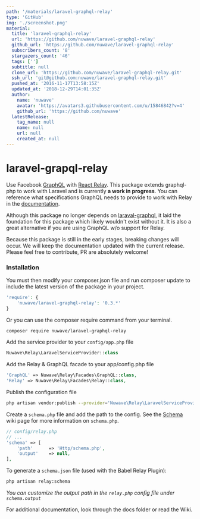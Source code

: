 ```yaml
---
path: '/materials/laravel-graphql-relay'
type: 'GitHub'
img: './screenshot.png'
material:
  title: 'laravel-graphql-relay'
  url: 'https://github.com/nuwave/laravel-graphql-relay'
  github_url: 'https://github.com/nuwave/laravel-graphql-relay'
  subscribers_count: '8'
  stargazers_count: '46'
  tags: ['']
  subtitle: null
  clone_url: 'https://github.com/nuwave/laravel-graphql-relay.git'
  ssh_url: 'git@github.com:nuwave/laravel-graphql-relay.git'
  pushed_at: '2016-11-17T13:58:15Z'
  updated_at: '2018-12-29T14:01:35Z'
  author:
    name: 'nuwave'
    avatar: 'https://avatars3.githubusercontent.com/u/15846842?v=4'
    github_url: 'https://github.com/nuwave'
  latestRelease:
    tag_name: null
    name: null
    url: null
    created_at: null
---
```

# laravel-grapql-relay #

Use Facebook [GraphQL](http://facebook.github.io/graphql/) with [React Relay](https://facebook.github.io/relay/). This package extends graphql-php to work with Laravel and is currently **a work in progress**. You can reference what specifications GraphQL needs to provide to work with Relay in the [documentation](https://facebook.github.io/relay/docs/graphql-relay-specification.html#content).

Although this package no longer depends on [laraval-graphql](https://github.com/Folkloreatelier/laravel-graphql), it laid the foundation for this package which likely wouldn't exist without it. It is also a great alternative if you are using GraphQL w/o support for Relay.

Because this package is still in the early stages, breaking changes will occur. We will keep the documentation updated with the current release. Please feel free to contribute, PR are absolutely welcome!

### Installation ###

You must then modify your composer.json file and run composer update to include the latest version of the package in your project.

```php
'require': {
    'nuwave/laravel-graphql-relay': '0.3.*'
}
```

Or you can use the composer require command from your terminal.

```bash
composer require nuwave/laravel-graphql-relay
```

Add the service provider to your ```config/app.php``` file

```php
Nuwave\Relay\LaravelServiceProvider::class
```

Add the Relay & GraphQL facade to your app/config.php file

```php
'GraphQL' => Nuwave\Relay\Facades\GraphQL::class,
'Relay' => Nuwave\Relay\Facades\Relay::class,
```

Publish the configuration file

```bash
php artisan vendor:publish --provider='Nuwave\Relay\LaravelServiceProvider'
```

Create a ```schema.php``` file and add the path to the config.  See the [Schema](https://github.com/nuwave/laravel-graphql-relay/wiki/3.-Schema#schema-file) wiki page for more information on `schema.php`.

```php
// config/relay.php
// ...
'schema' => [
    'path'      => 'Http/schema.php',
    'output'    => null,
],
```

To generate a ```schema.json``` file (used with the Babel Relay Plugin):

```bash
php artisan relay:schema
```

*You can customize the output path in the ```relay.php``` config file under ```schema.output```*

For additional documentation, look through the docs folder or read the Wiki.
